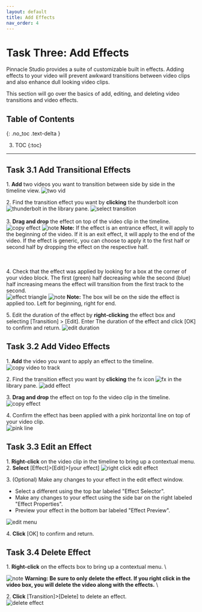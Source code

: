 ```yaml
---
layout: default
title: Add Effects
nav_order: 4
---
```

# Task Three: Add Effects

Pinnacle Studio provides a suite of customizable built in effects. Adding effects to your video 
will prevent awkward transitions between video clips and also enhance dull looking video clips.

This section will go over the basics of add, editing, and deleting video transitions and video effects.

## Table of Contents
{: .no_toc .text-delta }

3. TOC
{:toc}

---



## Task 3.1 Add Transitional Effects

1\. **Add** two videos you want to transition between side by side in the timeline view. 
![two vid](images/vid-side-by-side.png)

2\. Find the transition effect you want by **clicking** the thunderbolt icon ![thunderbolt](images/thunderbolt-button.png) in the library pane.
![select transition](images/select-transition.png)
<br>
<br>
3\. **Drag and drop** the effect on top of the video clip in the timeline. \
![copy effect](images/copy-effect-track.png)
![note](images/warning.png) **Note:** If the effect is an entrance effect, it will apply to the beginning of the video. If 
it is an exit effect, it will apply to the end of the video. If the effect is generic, you can choose to apply
it to the first half or second half by dropping the effect on the respective half. 

<br></br>
4\. Check that the effect was applied by looking for a box at the corner of your video block. The first (green) half decreasing while the 
second (blue) half increasing means the effect will transition from the first track to the second. \
![effect triangle](images/effect-triangle.png)
![note](images/warning.png) **Note:** The box will be on the side the effect is applied too. Left for beginning, right for end.

5\. Edit the duration of the effect by **right-clicking** the effect box and selecting [Transition] > [Edit]. Enter
The duration of the effect and click [OK] to confirm and return.
![edit duration](images/edit-duration.jpg)

## Task 3.2 Add Video Effects
1\. **Add** the video you want to apply an effect to the timeline.
![copy video to track](images/copy-vid-to-track.png)

2\. Find the transition effect you want by **clicking** the fx icon ![fx](images/fx-button.png) in the library pane.
![add effect](images/add-effect.png)


3\. **Drag and drop** the effect on top fo the video clip in the timeline.
![copy effect](images/copy-effect.jpg)

4\. Confirm the effect has been applied with a pink horizontal line on top of your video clip. \
![pink line](images/pink-line.jpg) 


## Task 3.3 Edit an Effect

1\. **Right-click** on the video clip in the timeline to bring up a contextual menu. 
2\. **Select** [Effect]>[Edit]>[your effect]
![right click edit effect](images/edit-right-click-effect.jpg)

3\. (Optional) Make any changes to your effect in the edit effect window.
<ul> 
<li> Select a different using the top bar labeled "Effect Selector". </li>
<li> Make any changes to your effect using the side bar on the right labeled "Effect Properties". </li>
<li> Preview your effect in the bottom bar labeled "Effect Preview". </li>
</ul>

![edit menu](images/edit-effect-menu.jpg)

4\. **Click** [OK] to confirm and return.
## Task 3.4 Delete Effect

1\. **Right-click** on the effects box to bring up a contextual menu. \

![note](images/critical.png) **Warning: Be sure to only delete the effect. If you right click in the video box, you will 
delete the video along with the effects.** \

2\. **Click** [Transition]>[Delete] to delete an effect.
 \
![delete effect](images/delete-effect.jpg)
